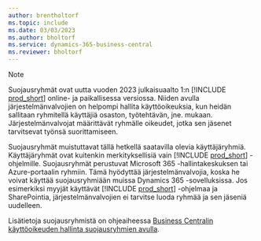 ```yaml
---
author: brentholtorf
ms.topic: include
ms.date: 03/03/2023
ms.author: bholtorf
ms.service: dynamics-365-business-central
ms.reviewer: bholtorf
---
```


> [!NOTE]
> Suojausryhmät ovat uutta vuoden 2023 julkaisuaalto 1:n [!INCLUDE [prod_short](prod_short.md)] online- ja paikallisessa versiossa. Niiden avulla järjestelmänvalvojien on helpompi hallita käyttöoikeuksia, kun heidän sallitaan ryhmitellä käyttäjiä osaston, työtehtävän, jne. mukaan. Järjestelmänvalvojat määrittävät ryhmälle oikeudet, jotka sen jäsenet tarvitsevat työnsä suorittamiseen.
>
> Suojausryhmät muistuttavat tällä hetkellä saatavilla olevia käyttäjäryhmiä. Käyttäjäryhmät ovat kuitenkin merkityksellisiä vain [!INCLUDE [prod_short](prod_short.md)] -ohjelmille. Suojausryhmät perustuvat Microsoft 365 -hallintakeskuksen tai Azure-portaalin ryhmiin. Tämä hyödyttää järjestelmänvalvojia, koska he voivat käyttää suojausryhmiään muissa Dynamics 365 -sovelluksissa. Jos esimerkiksi myyjät käyttävät [!INCLUDE [prod_short](prod_short.md)] -ohjelmaa ja SharePointia, järjestelmänvalvojien ei tarvitse luoda ryhmää ja sen jäseniä uudelleen.
>
> Lisätietoja suojausryhmistä on ohjeaiheessa [ Business Centralin käyttöoikeuden hallinta suojausryhmien avulla](../ui-security-groups.md).
